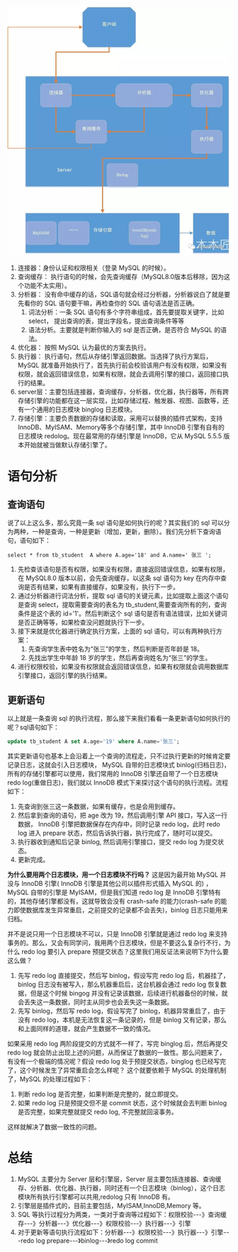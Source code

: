 ![](assets/MySQL基础架构.png)
1. 连接器：身份认证和权限相关（登录 MySQL 的时候）。
2. 查询缓存： 执行语句的时候，会先查询缓存（MySQL8.0版本后移除，因为这个功能不太实用）。
3. 分析器： 没有命中缓存的话，SQL语句就会经过分析器，分析器说白了就是要先看你的 SQL 语句要干嘛，再检查你的 SQL 语句语法是否正确。
   1. 词法分析：一条 SQL 语句有多个字符串组成，首先要提取关键字，比如 select， 提出查询的表，提出字段名，提出查询条件等等
   2. 语法分析。主要就是判断你输入的 sql 是否正确，是否符合 MySQL 的语法。
4. 优化器： 按照 MySQL 认为最优的方案去执行。
5. 执行器： 执行语句，然后从存储引擎返回数据。当选择了执行方案后，MySQL 就准备开始执行了，首先执行前会校验该用户有没有权限，如果没有权限，就会返回错误信息，如果有权限，就会去调用引擎的接口，返回接口执行的结果。
6. server层：主要包括连接器，查询缓存，分析器，优化器，执行器等，所有跨存储引擎的功能都在这一层实现，比如存储过程、触发器、视图、函数等，还有一个通用的日志模块 binglog 日志模块。
7. 存储引擎：主要负责数据的存储和读取，采用可以替换的插件式架构，支持 InnoDB、MyISAM、Memory等多个存储引擎，其中 InnoDB 引擎有自有的日志模块 redolog。现在最常用的存储引擎是 InnoDB，它从 MySQL 5.5.5 版本开始就被当做默认存储引擎了。


# 语句分析
## 查询语句
说了以上这么多，那么究竟一条 sql 语句是如何执行的呢？其实我们的 sql 可以分为两种，一种是查询，一种是更新（增加，更新，删除）。我们先分析下查询语句，语句如下：
```
select * from tb_student  A where A.age='18' and A.name=' 张三 ';
```
1. 先检查该语句是否有权限，如果没有权限，直接返回错误信息，如果有权限，在 MySQL8.0 版本以前，会先查询缓存，以这条 sql 语句为 key 在内存中查询是否有结果，如果有直接缓存，如果没有，执行下一步。
2. 通过分析器进行词法分析，提取 sql 语句的关键元素，比如提取上面这个语句是查询 select，提取需要查询的表名为 tb_student,需要查询所有的列，查询条件是这个表的 id='1'。然后判断这个 sql 语句是否有语法错误，比如关键词是否正确等等，如果检查没问题就执行下一步。
3. 接下来就是优化器进行确定执行方案，上面的 sql 语句，可以有两种执行方案：
   1. 先查询学生表中姓名为“张三”的学生，然后判断是否年龄是 18。
   2. 先找出学生中年龄 18 岁的学生，然后再查询姓名为“张三”的学生。
4. 进行权限校验，如果没有权限就会返回错误信息，如果有权限就会调用数据库引擎接口，返回引擎的执行结果。
## 更新语句
以上就是一条查询 sql 的执行流程，那么接下来我们看看一条更新语句如何执行的呢？sql语句如下：
```sql
update tb_student A set A.age='19' where A.name='张三';
```
其实更新语句也基本上会沿着上一个查询的流程走，只不过执行更新的时候肯定要记录日志，这就会引入日志模块， MySQL 自带的日志模块式 binlog(归档日志)，所有的存储引擎都可以使用，我们常用的 InnoDB 引擎还自带了一个日志模块 redo log(重做日志)，我们就以 InnoDB 模式下来探讨这个语句的执行流程。流程如下：
1. 先查询到张三这一条数据，如果有缓存，也是会用到缓存。
2. 然后拿到查询的语句，把 age 改为 19，然后调用引擎 API 接口，写入这一行数据， InnoDB 引擎把数据保存在内存中，同时记录 redo log，此时 redo log 进入 prepare 状态，然后告诉执行器，执行完成了，随时可以提交。
3. 执行器收到通知后记录 binlog, 然后调用引擎接口，提交 redo log 为提交状态。
4. 更新完成。

**为什么要用两个日志模块，用一个日志模块不行吗？**
这是因为最开始 MySQL 并没与 InnoDB 引擎( InnoDB 引擎是其他公司以插件形式插入 MySQL 的) ，MySQL 自带的引擎是 MyISAM，但是我们知道 redo log 是 InnoDB 引擎特有的，其他存储引擎都没有，这就导致会没有 crash-safe 的能力(crash-safe 的能力即使数据库发生异常重启，之前提交的记录都不会丢失)，binlog 日志只能用来归档。

并不是说只用一个日志模块不可以，只是 InnoDB 引擎就是通过 redo log 来支持事务的。那么，又会有同学问，我用两个日志模块，但是不要这么复杂行不行，为什么 redo log 要引入 prepare 预提交状态？这里我们用反证法来说明下为什么要这么做？

1. 先写 redo log 直接提交，然后写 binlog，假设写完 redo log 后，机器挂了，binlog 日志没有被写入，那么机器重启后，这台机器会通过 redo log 恢复数据，但是这个时候 bingog 并没有记录该数据，后续进行机器备份的时候，就会丢失这一条数据，同时主从同步也会丢失这一条数据。
2. 先写 binlog，然后写 redo log，假设写完了 binlog，机器异常重启了，由于没有 redo log，本机是无法恢复这一条记录的，但是 binlog 又有记录，那么和上面同样的道理，就会产生数据不一致的情况。

如果采用 redo log 两阶段提交的方式就不一样了，写完 binglog 后，然后再提交 redo log 就会防止出现上述的问题，从而保证了数据的一致性。那么问题来了，有没有一个极端的情况呢？假设 redo log 处于预提交状态，binglog 也已经写完了，这个时候发生了异常重启会怎么样呢？ 这个就要依赖于 MySQL 的处理机制了，MySQL 的处理过程如下：

1. 判断 redo log 是否完整，如果判断是完整的，就立即提交。
2. 如果 redo log 只是预提交但不是 commit 状态，这个时候就会去判断 binlog 是否完整，如果完整就提交 redo log, 不完整就回滚事务。

这样就解决了数据一致性的问题。

# 总结
1. MySQL 主要分为 Server 层和引擎层，Server 层主要包括连接器、查询缓存、分析器、优化器、执行器，同时还有一个日志模块（binlog），这个日志模块所有执行引擎都可以共用,redolog 只有 InnoDB 有。
2. 引擎层是插件式的，目前主要包括，MyISAM,InnoDB,Memory 等。
3. SQL 等执行过程分为两类，一类对于查询等过程如下：权限校验---》查询缓存---》分析器---》优化器---》权限校验---》执行器---》引擎
4. 对于更新等语句执行流程如下：分析器---》权限校验---》执行器---》引擎---redo log prepare---》binlog---》redo log commit